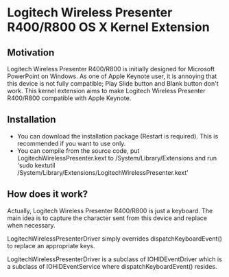 Logitech Wireless Presenter R400/R800 OS X Kernel Extension
==========================================================

Motivation
----------

Logitech Wireless Presenter R400/R800 is initially designed for Microsoft PowerPoint on Windows. As one of Apple Keynote user, it is annoying that this device is not fully compatible; Play Slide button and Blank button don't work. This kernel extension aims to make Logitech Wireless Presenter R400/R800 compatible with Apple Keynote.

Installation
------------

- You can download the installation package (Restart is required). This is recommended if you want to use only.
- You can compile from the source code, put LogitechWirelessPresenter.kext to /System/Library/Extensions and run 'sudo kextutil /System/Library/Extensions/LogitechWirelessPresenter.kext'

How does it work?
-----------------

Actually, Logitech Wireless Presenter R400/R800 is just a keyboard. The main idea is to capture the character sent from this device and replace when necessary.

LogitechWirelessPresenterDriver simply overrides dispatchKeyboardEvent() to replace an appropriate keys.

LogitechWirelessPresenterDriver is a subclass of IOHIDEventDriver which is a subclass of IOHIDEventService where dispatchKeyboardEvent() resides.
